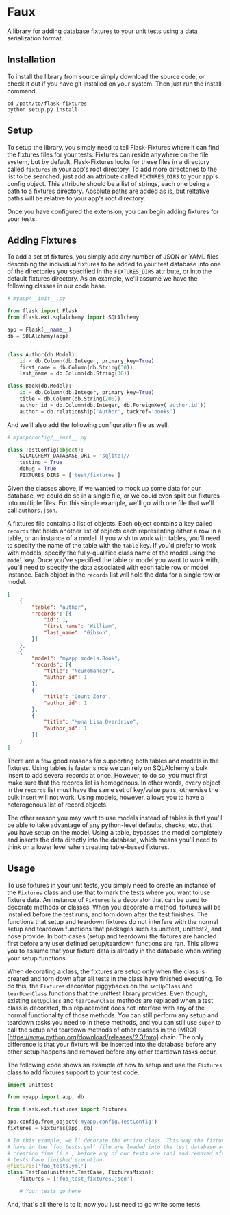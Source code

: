 # Faux

A library for adding database fixtures to your unit tests using a data
serialization format.

## Installation

To install the library from source simply download the source code, or check
it out if you have git installed on your system. Then just run the install
command.

```
cd /path/to/flask-fixtures
python setup.py install
```

## Setup

To setup the library, you simply need to tell Flask-Fixtures where it can find
the fixtures files for your tests. Fixtures can reside anywhere on the file
system, but by default, Flask-Fixtures looks for these files in a directory
called `fixtures` in your app's root directory. To add more directories to the
list to be searched, just add an attribute called `FIXTURES_DIRS` to your app's
config object. This attribute should be a list of strings, each one being a path
to a fixtures directory. Absolute paths are added as is, but reltative paths
will be relative to your app's root directory.

Once you have configured the extension, you can begin adding fixtures for your
tests.

## Adding Fixtures

To add a set of fixtures, you simply add any number of JSON or YAML files
describing the individual fixtures to be added to your test database into one
of the directories you specified in the `FIXTURES_DIRS` attribute, or into the
default fixtures directory. As an example, we'll assume we have the following
classes in our code base.

```python
# myapp/__init__.py

from flask import Flask
from flask.ext.sqlalchemy import SQLAlchemy

app = Flask(__name__)
db = SQLAlchemy(app)


class Author(db.Model):
    id = db.Column(db.Integer, primary_key=True)
    first_name = db.Column(db.String(30))
    last_name = db.Column(db.String(30))

class Book(db.Model):
    id = db.Column(db.Integer, primary_key=True)
    title = db.Column(db.String(200))
    author_id = db.Column(db.Integer, db.ForeignKey('author.id'))
    author = db.relationship('Author', backref='books')
```

And we'll also add the following configuration file as well.

```python
# myapp/config/__init__.py

class TestConfig(object):
    SQLALCHEMY_DATABASE_URI = 'sqlite://'
    testing = True
    debug = True
    FIXTURES_DIRS = ['test/fixtures']
```

Given the classes above, if we wanted to mock up some data for our database, we
could do so in a single file, or we could even split our fixtures into multiple
files. For this simple example, we'll go with one file that we'll call
`authors.json`.

A fixtures file contains a list of objects. Each object contains a key called
`records` that  holds another list of objects each representing either a row in
a table, or an instance of a model. If you wish to work with tables, you'll need
to specify the name of the table with the `table` key. If you'd prefer to work
with models, specify the fully-qualified class name of the model using the
`model` key. Once you've specified the table or model you want to work with,
you'll need to specify the data associated with each table row or model
instance. Each object in the `records` list will hold the data for a single row
or model.

```json
[
    {
        "table": "author",
        "records": [{
            "id": 1,
            "first_name": "William",
            "last_name": "Gibson",
        }]
    },
    {
        "model": "myapp.models.Book",
        "records": [{
            "title": "Neuromancer",
            "author_id": 1
        },
        {
            "title": "Count Zero",
            "author_id": 1
        },
        {
            "title": "Mona Lisa Overdrive",
            "author_id": 1
        }]
    }
]
```

There are a few good reasons for supporting both tables and models in the
fixtures. Using tables is faster since we can rely on SQLAlchemy's bulk insert
to add several records at once. However, to do so, you must first make sure
that the records list is homegenous. In other words, every object in the
`records` list must have the same set of key/value pairs, otherwise the bulk
insert will not work. Using models, however, allows you to have a heterogenous
list of record objects.

The other reason you may want to use models instead of tables is that you'll
be able to take advantage of any python-level defaults, checks, etc. that you
have setup on the model. Using a table, bypasses the model completely and
inserts the data directly into  the database, which means you'll need to think
on a lower level when creating table-based fixtures.

## Usage

To use fixtures in your unit tests, you simply need to create an instance of the
`Fixtures` class and use that to mark the tests where you want to use fixture
data. An instance of `Fixtures` is a decorator that can be used to decorate
methods or classes. When you decorate a method, fixtures will be installed
before the test runs, and torn down after the test finishes. The functions that
setup and teardown fixtures do not interfere with the normal setup and teardown
functions that packages such as unittest, unittest2, and nose provide. In both
cases (setup and teardown) the fixtures are handled first before any user
defined setup/teardown functions are ran. This allows you to  assume that your
fixture data is already in the database when writing your setup functions.

When decorating a class, the fixtures are setup only when the class is created
and torn down after all tests in the class have finished executing. To do this,
the `Fixtures` decorator piggybacks on the `setUpClass` and `tearDownClass`
functions that the unittest library provides. Even though, existing `setUpClass`
and `tearDownClass` methods are replaced when a test class is decorated, this
replacement does not interfere with any of the normal functionality of those
methods. You can still perform any setup and teardown tasks you need to in these
methods, and you can still use `super` to call the setup and teardown methods of
other classes in the [MRO][https://www.python.org/download/releases/2.3/mro]
chain. The only difference is that your fixturs will be inserted into the
database before any other setup happens and removed before any other teardown
tasks occur.

The following code shows an example of how to setup and use the `Fixtures` class
to add fixtures support to your test code.

```python
import unittest

from myapp import app, db

from flask.ext.fixtures import Fixtures

app.config.from_object('myapp.config.TestConfig')
fixtures = Fixtures(app, db)

# In this example, we'll decorate the entire class. This way the fixtures we
# have in the `foo_tests.yml` file are loaded into the test database at class
# creation time (i.e., before any of our tests are ran) and removed after all
# tests have finished execution.
@fixtures('foo_tests.yml')
class TestFoo(unittest.TestCase, FixturesMixin):
    fixtures = ['foo_test_fixtures.json']

    # Your tests go here
```

And, that's all there is to it, now you just need to go write some tests.
